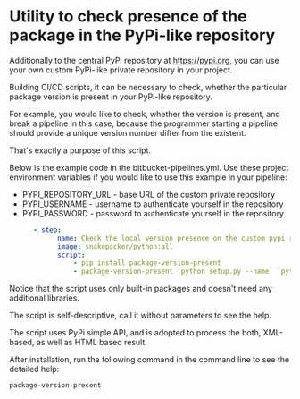 # Utility to check presence of the package in the PyPi-like repository

Additionally to the central PyPi repository at https://pypi.org, you can use
your own custom PyPi-like private repository in your project.

Building CI/CD scripts, it can be necessary to check, whether the
particular package version is present in your PyPi-like repository.

For example, you would like to check, whether the version is present, and
break a pipeline in this case, because the programmer starting a pipeline
should provide a unique version number differ from the existent.

That's exactly a purpose of this script.

Below is the example code in the bitbucket-pipelines.yml. Use these project
environment variables if you would like to use this example in your pipeline:

- PYPI_REPOSITORY_URL   - base URL of the custom private repository
- PYPI_USERNAME         - username to authenticate yourself in the repository
- PYPI_PASSWORD         - password to authenticate yourself in the repository

```yaml
      - step:
            name: Check the local version presence on the custom pypi repo
            image: snakepacker/python:all
            script:
                - pip install package-version-present
                - package-version-present `python setup.py --name` `python setup.py --version` -R $PYPI_REPOSITORY_URL -U $PYPI_USERNAME -P "$PYPI_PASSWORD" -T -X
```

Notice that the script uses only built-in packages and doesn't need any additional libraries.

The script is self-descriptive, call it without parameters to see the help.

The script uses PyPi simple API, and is adopted to process the both, XML-based, as well as HTML based result.

After installation, run the following command in the command line to see the detailed help:

```bash
package-version-present
```
